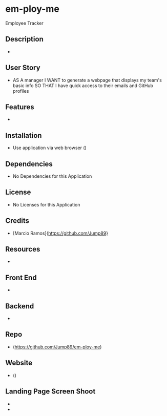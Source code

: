 # em-ploy-me
Employee Tracker

## Description 

* 

## User Story 

* AS A manager
I WANT to generate a webpage that displays my team's basic info
SO THAT I have quick access to their emails and GitHub profiles


## Features

*

## Installation

* Use application via web browser ()

## Dependencies

* No Dependencies for this Application

## License

* No Licenses for this Application 


## Credits 

* [Marcio Ramos]{https://github.com/Jump89}

## Resources 

 * 

## Front End

* 


## Backend

*

## Repo

* (https://github.com/Jump89/em-ploy-me)

## Website

* ()

## Landing Page Screen Shoot

* ![]()
* ![]()